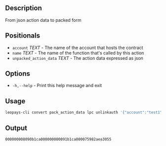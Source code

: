## Description
From json action data to packed form

## Positionals
- `account` _TEXT_ - The name of the account that hosts the contract
- `name` _TEXT_ - The name of the function that's called by this action
- `unpacked_action_data` _TEXT_ - The action data expressed as json

## Options

- `-h,--help` - Print this help message and exit

## Usage
```sh
leopays-cli convert pack_action_data lpc unlinkauth '{"account":"test1", "code":"test2", "type":"lpclpc"}'
```

## Output


```console
000000008090b1ca000000000091b1ca000075982aea3055
```
